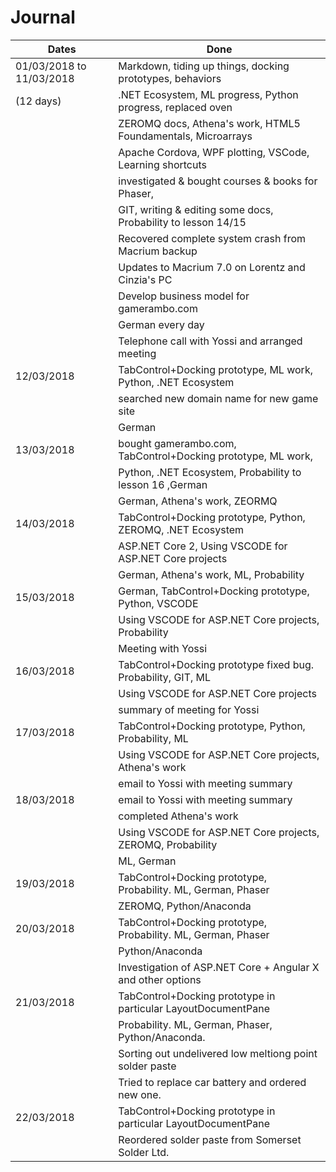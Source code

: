# Journal

| Dates			            | Done			                                               |
| --------------------------|--------------------------------------------------------------|
| 01/03/2018 to  11/03/2018 | Markdown, tiding up things, docking prototypes, behaviors    |
| (12 days)                 | .NET Ecosystem, ML progress, Python progress, replaced oven  |
|                           | ZEROMQ docs, Athena's work, HTML5 Foundamentals, Microarrays |
|                           | Apache Cordova, WPF plotting, VSCode, Learning shortcuts     |
|                           | investigated & bought courses & books for Phaser,            |
|                           | GIT, writing & editing some docs, Probability to lesson 14/15|
|                           | Recovered complete system crash from Macrium backup          |
|                           | Updates to Macrium 7.0 on Lorentz and Cinzia's PC            |
|                           | Develop business model for gamerambo.com                     |
|                           | German every day                                             |
|                           | Telephone call with Yossi and arranged meeting               |
| 12/03/2018                | TabControl+Docking prototype, ML work, Python, .NET Ecosystem|
|                           | searched new domain name for new game site                   |
|                           | German                                                       |
| 13/03/2018                | bought gamerambo.com, TabControl+Docking prototype, ML work, |
|                           | Python, .NET Ecosystem, Probability to lesson 16 ,German     |
|                           | German, Athena's work, ZEORMQ                                |
| 14/03/2018                | TabControl+Docking prototype, Python, ZEROMQ, .NET Ecosystem |
|                           | ASP.NET Core 2, Using VSCODE for ASP.NET Core projects       |
|                           | German, Athena's work, ML, Probability                       |
| 15/03/2018                | German, TabControl+Docking prototype, Python, VSCODE         |
|                           | Using VSCODE for ASP.NET Core projects, Probability          |
|                           | Meeting with Yossi                                           |
| 16/03/2018                | TabControl+Docking prototype fixed bug. Probability, GIT, ML |
|                           | Using VSCODE for ASP.NET Core projects                       |
|                           | summary of meeting for Yossi                                 |
| 17/03/2018                | TabControl+Docking prototype, Python, Probability, ML        |
|                           | Using VSCODE for ASP.NET Core projects, Athena's work        |
|                           | email to Yossi with meeting summary                          |
| 18/03/2018                | email to Yossi with meeting summary                          |
|                           | completed Athena's work                                      |
|                           | Using VSCODE for ASP.NET Core projects, ZEROMQ, Probability  |
|                           | ML, German                                                   |
| 19/03/2018                | TabControl+Docking prototype, Probability. ML, German, Phaser|
|                           | ZEROMQ, Python/Anaconda                                      |
| 20/03/2018                | TabControl+Docking prototype, Probability. ML, German, Phaser|
|                           | Python/Anaconda                                              |
|                           | Investigation of ASP.NET Core + Angular X and other options  |
| 21/03/2018                | TabControl+Docking prototype in particular LayoutDocumentPane|
|                           | Probability. ML, German, Phaser, Python/Anaconda.            |
|                           | Sorting out undelivered low meltiong point solder paste      |
|                           | Tried to replace car battery and ordered new one.            |
| 22/03/2018                | TabControl+Docking prototype in particular LayoutDocumentPane|
|                           | Reordered solder paste from Somerset Solder Ltd.             |